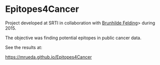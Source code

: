 # Epitopes4Cancer

Project developed at SRTI in collaboration with [Brunhilde Felding](https://www.scripps.edu/faculty/felding-habermanni)> during 2015.

The objective was finding potential epitopes in public cancer data.

See the results at:

<https://mrueda.github.io/Epitopes4Cancer>
